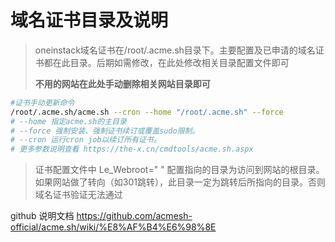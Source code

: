 # 域名证书目录及说明

> oneinstack域名证书在/root/.acme.sh目录下。主要配置及已申请的域名证书都在此目录。后期如需修改，在此处修改相关目录配置文件即可
>
> **不用的网站在此处手动删除相关网站目录即可**

```bash
#证书手动更新命令
/root/.acme.sh/acme.sh --cron --home "/root/.acme.sh" --force
# --home 指定acme.sh的主目录
# --force 强制安装、强制证书续订或覆盖sudo限制。
# --cron 运行cron job以续订所有证书。
# 更多参数说明查看 https://the-x.cn/cmdtools/acme.sh.aspx
```

> 证书配置文件中 Le_Webroot=" " 配置指向的目录为访问到网站的根目录。如果网站做了转向（如301跳转），此目录一定为跳转后所指向的目录。否则域名证书验证无法通过

github 说明文档 https://github.com/acmesh-official/acme.sh/wiki/%E8%AF%B4%E6%98%8E